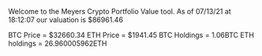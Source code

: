 Welcome to the Meyers Crypto Portfolio Value tool. 
As of 07/13/21 at 18:12:07 our valuation is $86961.46 

BTC Price = $32660.34
 ETH Price = $1941.45
BTC Holdings = 1.06BTC
 ETH holdings = 26.960005962ETH 
